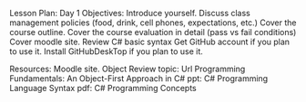 Lesson Plan: Day 1
Objectives:
Introduce yourself.
Discuss class management policies (food, drink, cell phones, expectations, etc.)
Cover the course outline. Cover the course evaluation in detail (pass vs fail conditions)
Cover moodle site.
Review C# basic syntax
Get GitHub account if you plan to use it. 
Install GitHubDeskTop if you plan to use it.

Resources:
Moodle site.
Object Review topic:
Url Programming Fundamentals: An Object-First Approach in C#
ppt: C# Programming Language Syntax
pdf: C# Programming Concepts
